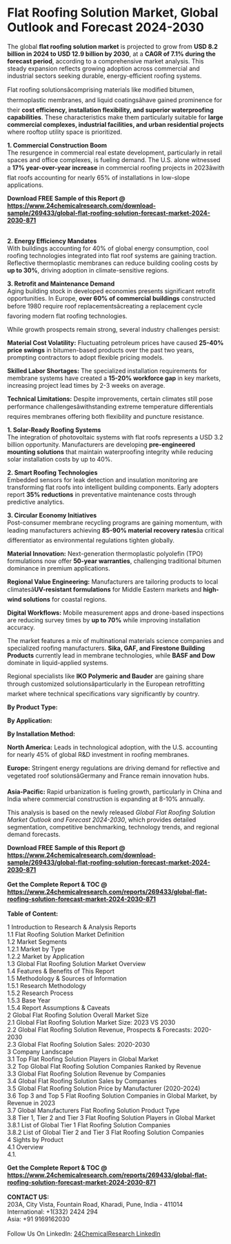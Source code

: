 <h1>Flat Roofing Solution Market, Global Outlook and Forecast 2024-2030</h1><p>The global <strong>flat roofing solution market</strong> is projected to grow from <strong>USD 8.2 billion in 2024 to USD 12.9 billion by 2030</strong>, at a <strong>CAGR of 7.1% during the forecast period</strong>, according to a comprehensive market analysis. This steady expansion reflects growing adoption across commercial and industrial sectors seeking durable, energy-efficient roofing systems.</p><p>Flat roofing solutionsâcomprising materials like modified bitumen, thermoplastic membranes, and liquid coatingsâhave gained prominence for their <strong>cost efficiency, installation flexibility, and superior waterproofing capabilities</strong>. These characteristics make them particularly suitable for <strong>large commercial complexes, industrial facilities, and urban residential projects</strong> where rooftop utility space is prioritized.</p><p><strong>1. Commercial Construction Boom</strong><br>
The resurgence in commercial real estate development, particularly in retail spaces and office complexes, is fueling demand. The U.S. alone witnessed a <strong>17% year-over-year increase</strong> in commercial roofing projects in 2023âwith flat roofs accounting for nearly 65% of installations in low-slope applications.</p><div><b>Download FREE Sample of this Report @ 
            <a href="https://www.24chemicalresearch.com/download-sample/269433/global-flat-roofing-solution-forecast-market-2024-2030-871">
            https://www.24chemicalresearch.com/download-sample/269433/global-flat-roofing-solution-forecast-market-2024-2030-871</a></b></div><br><p><strong>2. Energy Efficiency Mandates</strong><br>
With buildings accounting for 40% of global energy consumption, cool roofing technologies integrated into flat roof systems are gaining traction. Reflective thermoplastic membranes can reduce building cooling costs by <strong>up to 30%</strong>, driving adoption in climate-sensitive regions.</p><p><strong>3. Retrofit and Maintenance Demand</strong><br>
Aging building stock in developed economies presents significant retrofit opportunities. In Europe, <strong>over 60% of commercial buildings</strong> constructed before 1980 require roof replacementsâcreating a replacement cycle favoring modern flat roofing technologies.</p><p>While growth prospects remain strong, several industry challenges persist:</p><p><strong>Material Cost Volatility:</strong> Fluctuating petroleum prices have caused <strong>25-40% price swings</strong> in bitumen-based products over the past two years, prompting contractors to adopt flexible pricing models.</p><p><strong>Skilled Labor Shortages:</strong> The specialized installation requirements for membrane systems have created a <strong>15-20% workforce gap</strong> in key markets, increasing project lead times by 2-3 weeks on average.</p><p><strong>Technical Limitations:</strong> Despite improvements, certain climates still pose performance challengesâwithstanding extreme temperature differentials requires membranes offering both flexibility and puncture resistance.</p><p><strong>1. Solar-Ready Roofing Systems</strong><br>
The integration of photovoltaic systems with flat roofs represents a USD 3.2 billion opportunity. Manufacturers are developing <strong>pre-engineered mounting solutions</strong> that maintain waterproofing integrity while reducing solar installation costs by up to 40%.</p><p><strong>2. Smart Roofing Technologies</strong><br>
Embedded sensors for leak detection and insulation monitoring are transforming flat roofs into intelligent building components. Early adopters report <strong>35% reductions</strong> in preventative maintenance costs through predictive analytics.</p><p><strong>3. Circular Economy Initiatives</strong><br>
Post-consumer membrane recycling programs are gaining momentum, with leading manufacturers achieving <strong>85-90% material recovery rates</strong>âa critical differentiator as environmental regulations tighten globally.</p><p><strong>Material Innovation:</strong> Next-generation thermoplastic polyolefin (TPO) formulations now offer <strong>50-year warranties</strong>, challenging traditional bitumen dominance in premium applications.</p><p><strong>Regional Value Engineering:</strong> Manufacturers are tailoring products to local climatesâ<strong>UV-resistant formulations</strong> for Middle Eastern markets and <strong>high-wind solutions</strong> for coastal regions.</p><p><strong>Digital Workflows:</strong> Mobile measurement apps and drone-based inspections are reducing survey times by <strong>up to 70%</strong> while improving installation accuracy.</p><p>The market features a mix of multinational materials science companies and specialized roofing manufacturers. <strong>Sika, GAF, and Firestone Building Products</strong> currently lead in membrane technologies, while <strong>BASF and Dow</strong> dominate in liquid-applied systems.</p><p>Regional specialists like <strong>IKO Polymeric and Bauder</strong> are gaining share through customized solutionsâparticularly in the European retrofitting market where technical specifications vary significantly by country.</p><p><strong>By Product Type:</strong></p><p><strong>By Application:</strong></p><p><strong>By Installation Method:</strong></p><p><strong>North America:</strong> Leads in technological adoption, with the U.S. accounting for nearly 45% of global R&amp;D investment in roofing membranes.</p><p><strong>Europe:</strong> Stringent energy regulations are driving demand for reflective and vegetated roof solutionsâGermany and France remain innovation hubs.</p><p><strong>Asia-Pacific:</strong> Rapid urbanization is fueling growth, particularly in China and India where commercial construction is expanding at 8-10% annually.</p><p>This analysis is based on the newly released <em>Global Flat Roofing Solution Market Outlook and Forecast 2024-2030</em>, which provides detailed segmentation, competitive benchmarking, technology trends, and regional demand forecasts.</p><div><b>Download FREE Sample of this Report @ 
            <a href="https://www.24chemicalresearch.com/download-sample/269433/global-flat-roofing-solution-forecast-market-2024-2030-871">
            https://www.24chemicalresearch.com/download-sample/269433/global-flat-roofing-solution-forecast-market-2024-2030-871</a></b></div><br><div><b>Get the Complete Report & TOC @ 
            <a href="https://www.24chemicalresearch.com/reports/269433/global-flat-roofing-solution-forecast-market-2024-2030-871">
            https://www.24chemicalresearch.com/reports/269433/global-flat-roofing-solution-forecast-market-2024-2030-871</a></b></div><br>
            <b>Table of Content:</b><p>1 Introduction to Research & Analysis Reports<br />
    1.1 Flat Roofing Solution Market Definition<br />
    1.2 Market Segments<br />
        1.2.1 Market by Type<br />
        1.2.2 Market by Application<br />
    1.3 Global Flat Roofing Solution Market Overview<br />
    1.4 Features & Benefits of This Report<br />
    1.5 Methodology & Sources of Information<br />
        1.5.1 Research Methodology<br />
        1.5.2 Research Process<br />
        1.5.3 Base Year<br />
        1.5.4 Report Assumptions & Caveats<br />
2 Global Flat Roofing Solution Overall Market Size<br />
    2.1 Global Flat Roofing Solution Market Size: 2023 VS 2030<br />
    2.2 Global Flat Roofing Solution Revenue, Prospects & Forecasts: 2020-2030<br />
    2.3 Global Flat Roofing Solution Sales: 2020-2030<br />
3 Company Landscape<br />
    3.1 Top Flat Roofing Solution Players in Global Market<br />
    3.2 Top Global Flat Roofing Solution Companies Ranked by Revenue<br />
    3.3 Global Flat Roofing Solution Revenue by Companies<br />
    3.4 Global Flat Roofing Solution Sales by Companies<br />
    3.5 Global Flat Roofing Solution Price by Manufacturer (2020-2024)<br />
    3.6 Top 3 and Top 5 Flat Roofing Solution Companies in Global Market, by Revenue in 2023<br />
    3.7 Global Manufacturers Flat Roofing Solution Product Type<br />
    3.8 Tier 1, Tier 2 and Tier 3 Flat Roofing Solution Players in Global Market<br />
        3.8.1 List of Global Tier 1 Flat Roofing Solution Companies<br />
        3.8.2 List of Global Tier 2 and Tier 3 Flat Roofing Solution Companies<br />
4 Sights by Product<br />
    4.1 Overview<br />
        4.1.</p><div><b>Get the Complete Report & TOC @ 
            <a href="https://www.24chemicalresearch.com/reports/269433/global-flat-roofing-solution-forecast-market-2024-2030-871">
            https://www.24chemicalresearch.com/reports/269433/global-flat-roofing-solution-forecast-market-2024-2030-871</a></b></div><br><b>CONTACT US:</b><br>
            203A, City Vista, Fountain Road, Kharadi, Pune, India - 411014<br>
            International: +1(332) 2424 294<br>
            Asia: +91 9169162030 <br><br>
            Follow Us On LinkedIn: <a href="https://www.linkedin.com/company/24chemicalresearch/">24ChemicalResearch LinkedIn</a>